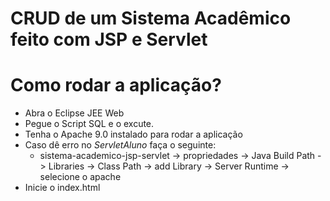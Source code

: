 # CRUD de um Sistema Acadêmico feito com JSP e Servlet
<h1>Como rodar a aplicação?</h1>

* Abra o Eclipse JEE Web
* Pegue o Script SQL e o excute.
* Tenha o Apache 9.0 instalado para rodar a aplicação
* Caso dê erro no *ServletAluno* faça o seguinte:
  *  sistema-academico-jsp-servlet -> propriedades -> Java Build Path -> Libraries -> Class Path -> add Library -> Server Runtime -> selecione o apache
* Inicie o index.html
